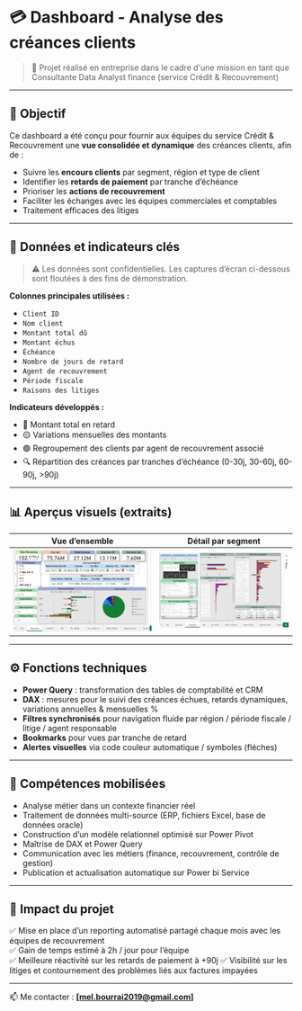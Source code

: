 # 💳 Dashboard - Analyse des créances clients

> 📍 Projet réalisé en entreprise dans le cadre d'une mission en tant que Consultante Data Analyst finance (service Crédit & Recouvrement)

---

## 🎯 Objectif

Ce dashboard a été conçu pour fournir aux équipes du service Crédit & Recouvrement une **vue consolidée et dynamique** des créances clients, afin de :

- Suivre les **encours clients** par segment, région et type de client
- Identifier les **retards de paiement** par tranche d’échéance
- Prioriser les **actions de recouvrement**
- Faciliter les échanges avec les équipes commerciales et comptables
- Traitement efficaces des litiges 

---

## 🧩 Données et indicateurs clés

> ⚠️ Les données sont confidentielles. Les captures d’écran ci-dessous sont floutées à des fins de démonstration.

**Colonnes principales utilisées :**
- `Client ID`
- `Nom client`
- `Montant total dû`
- `Montant échus`
- `Échéance`
- `Nombre de jours de retard`
- `Agent de recouvrement`
- `Période fiscale`
- `Raisons des litiges`

**Indicateurs développés :**
- 🔴 Montant total en retard
- 🟡 Variations mensuelles des montants 
- 🟢 Regroupement des clients par agent de recouvrement associé
- 🔍 Répartition des créances par tranches d’échéance (0-30j, 30-60j, 60-90j, >90j)

---

## 📊 Aperçus visuels (extraits)

| Vue d’ensemble | Détail par segment |
|----------------|--------------------|
| ![](./image002.png) | ![](./image003.png) |

---

## ⚙️ Fonctions techniques

- **Power Query** : transformation des tables de comptabilité et CRM
- **DAX** : mesures pour le suivi des créances échues, retards dynamiques, variations annuelles & mensuelles %
- **Filtres synchronisés** pour navigation fluide par région / période fiscale / litige / agent responsable
- **Bookmarks** pour vues par tranche de retard
- **Alertes visuelles** via code couleur automatique / symboles (fléches)

---

## 🧠 Compétences mobilisées

- Analyse métier dans un contexte financier réel
- Traitement de données multi-source (ERP, fichiers Excel, base de données oracle)
- Construction d’un modèle relationnel optimisé sur Power Pivot
- Maîtrise de DAX et Power Query
- Communication avec les métiers (finance, recouvrement, contrôle de gestion)
- Publication et actualisation automatique sur Power bi Service 

---

## 🚀 Impact du projet

✅ Mise en place d’un reporting automatisé partagé chaque mois avec les équipes de recouvrement  
✅ Gain de temps estimé à 2h / jour pour l’équipe  
✅ Meilleure réactivité sur les retards de paiement à +90j
✅ Visibilité sur les litiges et contournement des problèmes liés aux factures impayées 

---

📫 Me contacter : **[mel.bourrai2019@gmail.com]**
